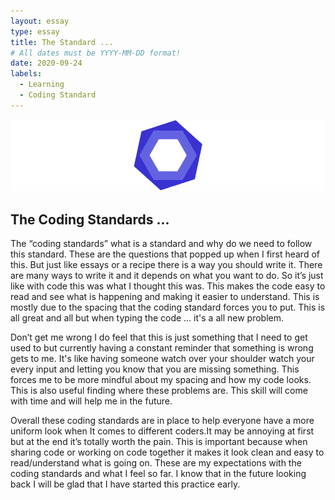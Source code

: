 ```yaml
---
layout: essay
type: essay
title: The Standard ...
# All dates must be YYYY-MM-DD format!
date: 2020-09-24
labels:
  - Learning
  - Coding Standard
---
```


<img class="ui medium right floated rounded image" src="../images/eslint.png">

## The Coding Standards ...

The “coding standards” what is a standard and why do we need to follow this standard. These are the questions that popped up when I first heard of this. But just like essays or a recipe there is a way you should write it. There are many ways to write it and it depends on what you want to do. So it’s just like with code this was what I thought this was. This makes the code easy to read and see what is happening and making it easier to understand. This is mostly due to the spacing that the coding standard forces you to put. This is all great and all but when typing the code … it's a all new problem.

Don’t get me wrong I do feel that this is just something that I need to get used to but currently having a constant reminder that something is wrong gets to me. It's like having someone watch over your shoulder watch your every input and letting you know that you are missing something. This forces me to be more mindful about my spacing and how my code looks. This is also useful finding where these problems are. This skill will come with time and will help me in the future.

Overall these coding standards are in place to help everyone have a more uniform look when It comes to different coders.It may be annoying at first but at the end it’s totally worth the pain. This is important because when sharing code or working on code together it makes it look clean and easy to read/understand what is going on. These are my expectations with the coding standards and what I feel so far. I know that in the future looking back I will be glad that I have started this practice early.
